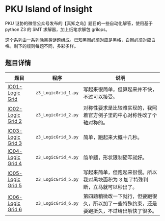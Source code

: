 # PKU Island of Insight

PKU 谜协的微信公众号发布的【真知之岛】题目的一些自动化解答，使用基于 python Z3 的 SMT 求解器，加上纸笔求解包 grilops。

这个系列由一系列涂黑类谜题组成。已知黑圈必须对应是黑格，白圈必须对应白格。剩下的规则每题不同，多彩多样。

## 题目详情

| 题目                                                                   | 程序                | 说明                                                                                       |
| ---------------------------------------------------------------------- | ------------------- | ------------------------------------------------------------------------------------------ |
| [IO01-Logic Grid](https://mp.weixin.qq.com/s/QX9RnIrDn_z7ov1iHc2lug)   | `z3_LogicGrid_1.py` | 写起来很简单，但算起来并不快，不过可以接受。                                               |
| [IO02-Logic Grid 2](https://mp.weixin.qq.com/s/SyMBbgeDVxVDTgB4X2gKgA) | `z3_LogicGrid_2.py` | 对称性要求是比较难实现的，我照着官方例子里的中心对称性改了个轴对称的。                     |
| [IO03-Logic Grid 3](https://mp.weixin.qq.com/s/VZEnwL3IKN3tHDH6tOixgg) | `z3_LogicGrid_3.py` | 简单，跑起来大概十几秒。                                                                   |
| [IO04-Logic Grid 4](https://mp.weixin.qq.com/s/iXgADE1idGZGvguwnaD7IQ) | `z3_LogicGrid_4.py` | 简单题，形状限制硬写就好。                                                                 |
| [IO05-Logic Grid 5](https://mp.weixin.qq.com/s/f4KWCNdktGC-2zh7o2bokw) | `z3_LogicGrid_5.py` | 写起来简单，但跑起来很慢。所以我对黑块面积为 3 加了特殊判断，立马就可以秒出了。            |
| [IO06-Logic Grid 6](https://mp.weixin.qq.com/s/jZWIK0BxARiUtLIDUO7eIA) | `z3_LogicGrid_6.py` | 第四题稍微改一下就行，但要跑很久，所以加了一些特殊约束，还是要跑挺久，不过给出解快了很多。 |
